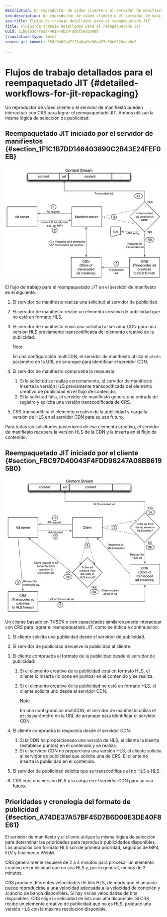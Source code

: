 ```yaml
---
description: Un reproductor de vídeo cliente o el servidor de manifiesto pueden interactuar con CRS para lograr el reempaquetado JIT. Ambos utilizan la misma lógica de selección de publicidad.
seo-description: Un reproductor de vídeo cliente o el servidor de manifiesto pueden interactuar con CRS para lograr el reempaquetado JIT. Ambos utilizan la misma lógica de selección de publicidad.
seo-title: Flujos de trabajo detallados para el reempaquetado JIT
title: Flujos de trabajo detallados para el reempaquetado JIT
uuid: 11b6eb3c-f6aa-4018-9b20-ab6f5910508b
translation-type: tm+mt
source-git-commit: 358c5b02d47f23a6adbc98e457e56c8220cae6e9

---
```



# Flujos de trabajo detallados para el reempaquetado JIT {#detailed-workflows-for-jit-repackaging}

Un reproductor de vídeo cliente o el servidor de manifiesto pueden interactuar con CRS para lograr el reempaquetado JIT. Ambos utilizan la misma lógica de selección de publicidad.

## Reempaquetado JIT iniciado por el servidor de manifiestos {#section_1F1C1B7DD146403890C2B43E24FEF0EB}

![](assets/ssai_JIT-workflow_web.png)

El flujo de trabajo para el reempaquetado JIT en el servidor de manifiesto es el siguiente:

1. El servidor de manifiesto realiza una solicitud al servidor de publicidad.
1. El servidor de manifiesto recibe un elemento creativo de publicidad que no está en formato HLS.
1. El servidor de manifiesto envía una solicitud al servidor CDN para una versión HLS previamente transcodificada del elemento creativo de la publicidad.

   >[!NOTE]
   >
   >En una configuración multiCDN, el servidor de manifiesto utiliza el `ptcdn` parámetro en la URL de arranque para identificar el servidor CDN.

1. El servidor de manifiesto comprueba la respuesta:

   1. Si la solicitud se realiza correctamente, el servidor de manifiesto inserta la versión HLS previamente transcodificada del elemento creativo de publicidad en el flujo de contenido.
   1. Si la solicitud falla, el servidor de manifiesto genera una entrada de registro y solicita una versión transcodificada de CRS.

1. CRS transcodifica el elemento creativo de la publicidad y carga la versión de HLS en el servidor CDN para su uso futuro.

Para todas las solicitudes posteriores de ese elemento creativo, el servidor de manifiesto recupera la versión HLS de la CDN y la inserta en el flujo de contenido.

## Reempaquetado JIT iniciado por el cliente {#section_FBC97D40043F4FDD98247A08BB6195B0}

<!--<a id="fig_hkn_ndt_3z"></a>-->

![](assets/ssai_JIT-workflow_client_web.png)

Un cliente basado en TVSDK o con capacidades similares puede interactuar con CRS para lograr el reempaquetado JIT, como se indica a continuación:

1. El cliente solicita una publicidad desde el servidor de publicidad.
1. El servidor de publicidad devuelve la publicidad al cliente.
1. El cliente comprueba el formato de la publicidad desde el servidor de publicidad:

   1. Si el elemento creativo de la publicidad está en formato HLS, el cliente lo inserta (lo pone en puntos) en el contenido y se realiza.
   1. Si el elemento creativo de la publicidad no está en formato HLS, el cliente solicita uno desde el servidor CDN.

      >[!NOTE]
      >
      >En una configuración multiCDN, el servidor de manifiesto utiliza el `ptcdn` parámetro en la URL de arranque para identificar el servidor CDN.

1. El cliente comprueba la respuesta desde el servidor CDN.

   1. Si la CDN ha proporcionado una versión de HLS, el cliente la inserta (establece puntos) en el contenido y se realiza.
   1. Si el servidor CDN no proporciona una versión HLS, el cliente solicita al servidor de publicidad que solicite una de CRS. El cliente no inserta la publicidad en el contenido.

1. El servidor de publicidad solicita que se transcodifique el no HLS a HLS.
1. CRS crea una versión HLS y la carga en el servidor CDN para su uso futuro.

## Prioridades y cronología del formato de publicidad {#section_A74DE37A57BF45D7B6D09E3DE40F8E61}

El servidor de manifiesto y el cliente utilizan la misma lógica de selección para determinar las prioridades para reproducir publicidades disponibles. Los anuncios con formato HLS son de primera prioridad, seguidos de MP4, FLV y finalmente WebM.

CRS generalmente requiere de 2 a 4 minutos para procesar un elemento creativo de publicidad que no sea HLS y, por lo general, menos de 3 minutos.

CRS produce diferentes velocidades de bits HLS, de modo que el anuncio puede reproducirse a una velocidad adecuada a la velocidad de conexión y al ancho de banda disponibles. Si hay varias velocidades de bits disponibles, CRS elige la velocidad de bits más alta disponible. Si CRS recibe un elemento creativo de publicidad que no es HLS, produce una versión HLS con la máxima resolución disponible.